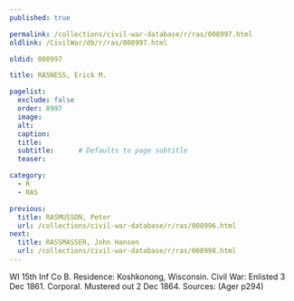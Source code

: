 ```yaml
---
published: true

permalink: /collections/civil-war-database/r/ras/008997.html
oldlink: /CivilWar/db/r/ras/008997.html

oldid: 008997

title: RASNESS, Erick M.

pagelist:
  exclude: false
  order: 8997
  image: 
  alt:
  caption:
  title:
  subtitle:      # Defaults to page subtitle
  teaser:

category: 
  - R 
  - RAS

previous:
  title: RASMUSSON, Peter
  url: /collections/civil-war-database/r/ras/008996.html  
next:
  title: RASSMASSER, John Hansen
  url: /collections/civil-war-database/r/ras/008998.html   
---
```

WI 15th Inf Co B. Residence: Koshkonong, Wisconsin. Civil War: Enlisted 3 Dec 1861. Corporal. Mustered out 2 Dec 1864. Sources: (Ager p294)